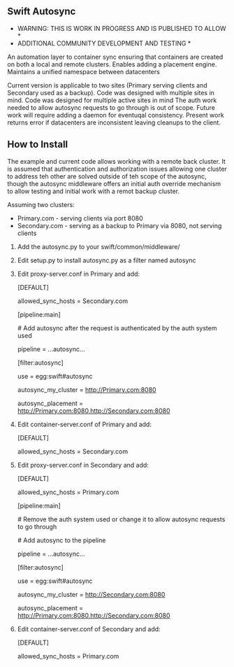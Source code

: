 Swift Autosync
--------------

* WARNING: THIS IS WORK IN PROGRESS AND IS PUBLISHED TO ALLOW *
* ADDITIONAL COMMUNITY DEVELOPMENT AND TESTING                *

An automation layer to container sync ensuring that containers are created on
both a local and remote clusters.
Enables adding a placement engine.
Maintains a unified namespace between datacenters

Current version is applicable to two sites (Primary serving clients
and Secondary used as a backup). 
Code was designed with multiple sites in mind.
Code was designed for multiple active sites in mind
The auth work needed to allow autosync requests to go through is out of scope.
Future work will require adding a daemon for eventuqal consistency.
Present work returns error if datacenters are inconsistent leaving 
cleanups to the client. 

How to Install
--------------
The example and current code allows working with a remote back cluster.
It is assumed that authentication and authorization issues allowing one
cluster to address teh other are solved outside of teh scope of the autosync,
though the autosync middleware offers an initial auth override mechanism
to allow testing and initial work with a remot backup cluster.

Assuming two clusters:
* Primary.com - serving clients via port 8080
* Secondary.com - serving as a backup to Primary via 8080, not serving clients

1. Add the autosync.py to your swift/common/middleware/
2. Edit setup.py to install autosync.py as a filter named autosync
3. Edit proxy-server.conf in Primary and add:

    [DEFAULT]

    allowed_sync_hosts = Secondary.com

    [pipeline:main]

    \# Add autosync after the request is authenticated by the auth system used

    pipeline = ...autosync... 

    [filter:autosync]

    use = egg:swift#autosync

    autosync_my_cluster = http://Primary.com:8080

    autosync_placement = http://Primary.com:8080,http://Secondary.com:8080

3. Edit container-server.conf of Primary and add:

    [DEFAULT]

    allowed_sync_hosts = Secondary.com

4. Edit proxy-server.conf in Secondary and add:

    [DEFAULT]

    allowed_sync_hosts = Primary.com

    [pipeline:main]

    \# Remove the auth system used or change it to allow autosync requests to go through

    \# Add autosync to the pipeline

    pipeline = ...autosync... 

    [filter:autosync]

    use = egg:swift#autosync

    autosync_my_cluster = http://Secondary.com:8080

    autosync_placement = http://Primary.com:8080,http://Secondary.com:8080

5. Edit container-server.conf of Secondary and add:

    [DEFAULT]

    allowed_sync_hosts = Primary.com

